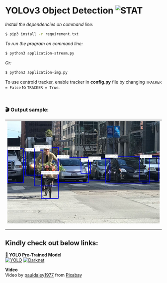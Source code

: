 # YOLOv3 Object Detection ![STAT](https://img.shields.io/badge/Build-passing-green)

_Install the dependencies on command line:_

```sh
$ pip3 install -r requirement.txt
```

_To run the program on command line:_

```sh
$ python3 application-stream.py
```

_Or:_

```sh
$ python3 application-img.py
```

To use centroid tracker, enable tracker in **config.py** file by changing `TRACKER = False` to `TRACKER = True`.

</br>

### 🎬 Output sample:

| ![thumbnail](/images/output.jpeg) |
| --------------------------------- |


---

## Kindly check out below links:

**👀 YOLO Pre-Trained Model** </br>
[![YOLO](https://img.shields.io/badge/YOLO-Darknet-yellow)](https://pjreddie.com/darknet/yolo/) [![Darknet](https://img.shields.io/badge/Darknet-GitHub-lightgrey)](https://github.com/pjreddie/darknet.git)

**Video** </br>
Video by <a href="https://pixabay.com/users/pauldaley1977-10215152/?utm_source=link-attribution&amp;utm_medium=referral&amp;utm_campaign=image&amp;utm_content=29649">pauldaley1977</a> from <a href="https://pixabay.com/?utm_source=link-attribution&amp;utm_medium=referral&amp;utm_campaign=image&amp;utm_content=29649">Pixabay</a>

</br>
